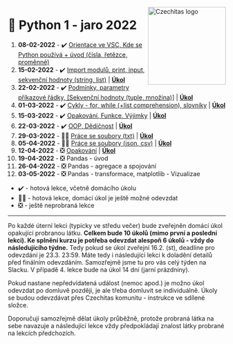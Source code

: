 <a href="https://www.czechitas.cz/"><img align="right" src="https://cdn.myshoptet.com/usr/www.shop-czechitas.cz/user/logos/logo.png" alt="Czechitas logo" width="180"/></a>

# 🐍 Python 1 - jaro 2022

1.  **08-02-2022** - ✔️ [Orientace ve VSC, Kde se Python používá + úvod (čísla, řetězce, proměnné)](lesson_1)
2.  **15-02-2022** - ✔️ [Import modulů, print, input, sekvenční hodnoty (string, list)](lesson_2) | [**Úkol**](lesson_2/homework/)
3.  **22-02-2022** - ✔️ [Podmínky, parametry příkazové řádky, [Sekvenční hodnoty (tuple, množina)]](lesson_3) | [**Úkol**](lesson_3/homework/)
4.  **01-03-2022** - ✔️ [Cykly - for, while (+list comprehension), slovníky](lesson_4) | [**Úkol**](lesson_4/homework/)
5.  **15-03-2022** - ✔️ [Opakování, Funkce, Výjimky](lesson_5) | [**Úkol**](lesson_5/homework/)
6.  **22-03-2022** - ✔️  [OOP, Dědičnost](lesson_6) | [**Úkol**](lesson_6/homework/)
7.  **29-03-2022** - 👷‍♀️ [Práce se soubory (txt)](lesson_7) | [**Úkol**](lesson_7/homework/)
8.  **05-04-2022** - 👷‍♀️ [Práce se soubory (json, csv)](lesson_8) | [**Úkol**](lesson_8/homework/)
9.  **12-04-2022** - ❎ [Opakování](lesson_9) | [**Úkol**](lesson_9/homework/)
10. **19-04-2022** - ❎ Pandas - úvod
11. **26-04-2022** - ❎ Pandas - agregace a spojování
12. **03-05-2022** - ❎ Pandas - transformace, matplotlib - Vizualizae

- ✔️ - hotová lekce, včetně domácího úkolu
- 👷‍♀️ - hotová lekce, domácí úkol je ještě možné odevzdat
- ❎ - ještě neprobraná lekce
---

Po každé úterní lekci (typicky ve středu večer) bude zveřejněn domácí úkol opakující probranou látku. **Celkem bude 10 úkolů (mimo první a poslední lekci). Ke splnění kurzu je potřeba odevzdat alespoň 6 úkolů - vždy do následujícího týdne.** Tedy pokud se úkol zveřejní 16.2. (st), deadline pro odevzdání je 23.3. 23:59. Máte tedy i následující lekci k doladění detailů před finálním odevzdáním. Samozřejmě jsme tu pro vás celý týden na Slacku. V případě 4. lekce bude na úkol 14 dní (jarní prázdniny).

Pokud nastane nepředvídatená událost (nemoc apod.) je možno úkol odevzdat po domluvě později, je ale třeba domluvit se individuálně. Úkoly se budou odevzdávat přes Czechitas komunitu - instrukce ve sdílené složce.

Doporučuji samozřejmě dělat úkoly průběžně, protože probraná látka na sebe navazuje a následující lekce vždy předpokládají znalost látky probrané na lekcích předchozích.

